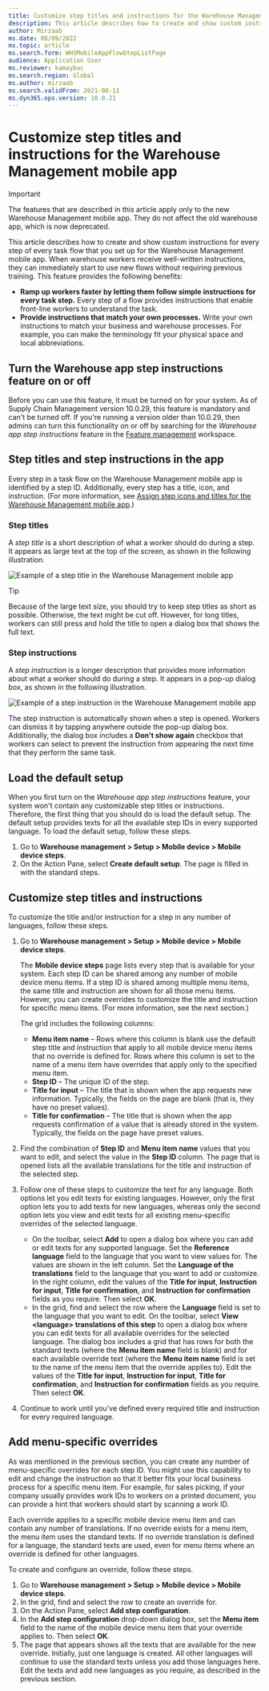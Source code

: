 ```yaml
---
title: Customize step titles and instructions for the Warehouse Management mobile app
description: This article describes how to create and show custom instructions for each step of each task flow that you set up for the Warehouse Management mobile app.
author: Mirzaab
ms.date: 08/09/2022
ms.topic: article
ms.search.form: WHSMobileAppFlowStepListPage
audience: Application User
ms.reviewer: kamaybac
ms.search.region: Global
ms.author: mirzaab
ms.search.validFrom: 2021-08-11
ms.dyn365.ops.version: 10.0.21
---
```


# Customize step titles and instructions for the Warehouse Management mobile app

> [!IMPORTANT]
> The features that are described in this article apply only to the new Warehouse Management mobile app. They do not affect the old warehouse app, which is now deprecated.

This article describes how to create and show custom instructions for every step of every task flow that you set up for the Warehouse Management mobile app. When warehouse workers receive well-written instructions, they can immediately start to use new flows without requiring previous training. This feature provides the following benefits:

- **Ramp up workers faster by letting them follow simple instructions for every task step.** Every step of a flow provides instructions that enable front-line workers to understand the task.
- **Provide instructions that match your own processes.** Write your own instructions to match your business and warehouse processes. For example, you can make the terminology fit your physical space and local abbreviations.

## Turn the Warehouse app step instructions feature on or off

Before you can use this feature, it must be turned on for your system. As of Supply Chain Management version 10.0.29, this feature is mandatory and can't be turned off. If you're running a version older than 10.0.29, then admins can turn this functionality on or off by searching for the *Warehouse app step instructions* feature in the [Feature management](../../fin-ops-core/fin-ops/get-started/feature-management/feature-management-overview.md) workspace.

## Step titles and step instructions in the app

Every step in a task flow on the Warehouse Management mobile app is identified by a step ID. Additionally, every step has a title, icon, and instruction. (For more information, see [Assign step icons and titles for the Warehouse Management mobile app](step-icons-titles.md).)

### Step titles

A *step title* is a short description of what a worker should do during a step. It appears as large text at the top of the screen, as shown in the following illustration.

![Example of a step title in the Warehouse Management mobile app](media/wma-step-title.png "Example of a step title in the Warehouse Management mobile app")

> [!TIP]
> Because of the large text size, you should try to keep step titles as short as possible. Otherwise, the text might be cut off. However, for long titles, workers can still press and hold the title to open a dialog box that shows the full text.

### Step instructions

A *step instruction* is a longer description that provides more information about what a worker should do during a step. It appears in a pop-up dialog box, as shown in the following illustration.

![Example of a step instruction in the Warehouse Management mobile app](media/wma-step-instructions.png "Example of a step instruction in the Warehouse Management mobile app")

The step instruction is automatically shown when a step is opened. Workers can dismiss it by tapping anywhere outside the pop-up dialog box. Additionally, the dialog box includes a **Don't show again** checkbox that workers can select to prevent the instruction from appearing the next time that they perform the same task.

## Load the default setup

When you first turn on the *Warehouse app step instructions* feature, your system won't contain any customizable step titles or instructions. Therefore, the first thing that you should do is load the default setup. The default setup provides texts for all the available step IDs in every supported language. To load the default setup, follow these steps.

1. Go to **Warehouse management \> Setup \> Mobile device \> Mobile device steps**.
1. On the Action Pane, select **Create default setup**. The page is filled in with the standard steps.

## Customize step titles and instructions

To customize the title and/or instruction for a step in any number of languages, follow these steps.

1. Go to **Warehouse management \> Setup \> Mobile device \> Mobile device steps**.

    The **Mobile device steps** page lists every step that is available for your system. Each step ID can be shared among any number of mobile device menu items. If a step ID is shared among multiple menu items, the same title and instruction are shown for all those menu items. However, you can create overrides to customize the title and instruction for specific menu items. (For more information, see the next section.)

    The grid includes the following columns:

    - **Menu item name** – Rows where this column is blank use the default step title and instruction that apply to all mobile device menu items that no override is defined for. Rows where this column is set to the name of a menu item have overrides that apply only to the specified menu item.
    - **Step ID** – The unique ID of the step.
    - **Title for input** – The title that is shown when the app requests new information. Typically, the fields on the page are blank (that is, they have no preset values).
    - **Title for confirmation** – The title that is shown when the app requests confirmation of a value that is already stored in the system. Typically, the fields on the page have preset values.

1. Find the combination of **Step ID** and **Menu item name** values that you want to edit, and select the value in the **Step ID** column. The page that is opened lists all the available translations for the title and instruction of the selected step.
1. Follow one of these steps to customize the text for any language. Both options let you edit texts for existing languages. However, only the first option lets you to add texts for new languages, whereas only the second option lets you view and edit texts for all existing menu-specific overrides of the selected language.

    - On the toolbar, select **Add** to open a dialog box where you can add or edit texts for any supported language. Set the **Reference language** field to the language that you want to view values for. The values are shown in the left column. Set the **Language of the translations** field to the language that you want to add or customize. In the right column, edit the values of the **Title for input**, **Instruction for input**, **Title for confirmation**, and **Instruction for confirmation** fields as you require. Then select **OK**.
    - In the grid, find and select the row where the **Language** field is set to the language that you want to edit. On the toolbar, select **View &lt;language&gt; translations of this step** to open a dialog box where you can edit texts for all available overrides for the selected language. The dialog box includes a grid that has rows for both the standard texts (where the **Menu item name** field is blank) and for each available override text (where the **Menu item name** field is set to the name of the menu item that the override applies to). Edit the values of the **Title for input**, **Instruction for input**, **Title for confirmation**, and **Instruction for confirmation** fields as you require. Then select **OK**.

1. Continue to work until you've defined every required title and instruction for every required language.

## Add menu-specific overrides

As was mentioned in the previous section, you can create any number of menu-specific overrides for each step ID. You might use this capability to edit and change the instruction so that it better fits your local business process for a specific menu item. For example, for sales picking, if your company usually provides work IDs to workers on a printed document, you can provide a hint that workers should start by scanning a work ID.

Each override applies to a specific mobile device menu item and can contain any number of translations. If no override exists for a menu item, the menu item uses the standard texts. If no override translation is defined for a language, the standard texts are used, even for menu items where an override is defined for other languages.

To create and configure an override, follow these steps.

1. Go to **Warehouse management \> Setup \> Mobile device \> Mobile device steps**.
1. In the grid, find and select the row to create an override for.
1. On the Action Pane, select **Add step configuration**.
1. In the **Add step configuration** drop-down dialog box, set the **Menu item** field to the name of the mobile device menu item that your override applies to. Then select **OK**.
1. The page that appears shows all the texts that are available for the new override. Initially, just one language is created. All other languages will continue to use the standard texts unless you add those languages here. Edit the texts and add new languages as you require, as described in the previous section.
